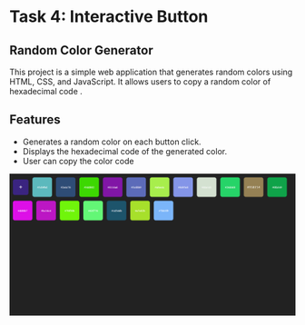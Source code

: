 # Task 4: Interactive Button

## Random Color Generator

This project is a simple web application that generates random colors using HTML, CSS, and JavaScript. It allows users to copy a random color of hexadecimal code .

## Features

- Generates a random color on each button click.
- Displays the hexadecimal code of the generated color.
- User can copy the color code

![Random color generator](image.png)
